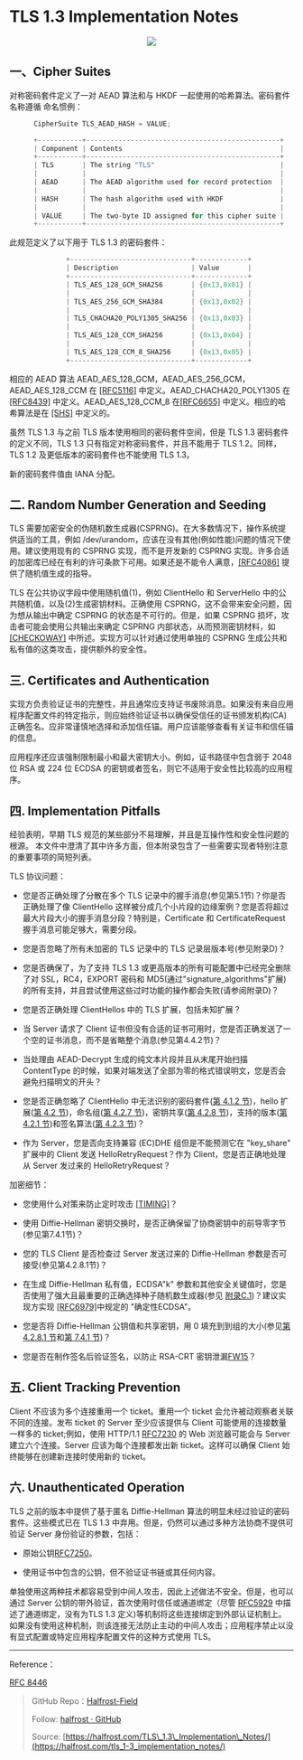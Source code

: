 # TLS 1.3 Implementation Notes


<p align='center'>
<img src='https://img.halfrost.com/Blog/ArticleImage/114_0.png'>
</p>


## 一、Cipher Suites

对称密码套件定义了一对 AEAD 算法和与 HKDF 一起使用的哈希算法。密码套件名称遵循    命名惯例：

```c
      CipherSuite TLS_AEAD_HASH = VALUE;

      +-----------+------------------------------------------------+
      | Component | Contents                                       |
      +-----------+------------------------------------------------+
      | TLS       | The string "TLS"                               |
      |           |                                                |
      | AEAD      | The AEAD algorithm used for record protection  |
      |           |                                                |
      | HASH      | The hash algorithm used with HKDF              |
      |           |                                                |
      | VALUE     | The two-byte ID assigned for this cipher suite |
      +-----------+------------------------------------------------+
```

此规范定义了以下用于 TLS 1.3 的密码套件：

```c
              +------------------------------+-------------+
              | Description                  | Value       |
              +------------------------------+-------------+
              | TLS_AES_128_GCM_SHA256       | {0x13,0x01} |
              |                              |             |
              | TLS_AES_256_GCM_SHA384       | {0x13,0x02} |
              |                              |             |
              | TLS_CHACHA20_POLY1305_SHA256 | {0x13,0x03} |
              |                              |             |
              | TLS_AES_128_CCM_SHA256       | {0x13,0x04} |
              |                              |             |
              | TLS_AES_128_CCM_8_SHA256     | {0x13,0x05} |
              +------------------------------+-------------+

```


相应的 AEAD 算法 AEAD\_AES\_128\_GCM，AEAD\_AES\_256\_GCM，    AEAD\_AES\_128\_CCM 在 [[RFC5116]](https://tools.ietf.org/html/rfc5116) 中定义。AEAD\_CHACHA20\_POLY1305 在 [[RFC8439]](https://tools.ietf.org/html/rfc8439) 中定义。AEAD\_AES\_128\_CCM\_8 在[[RFC6655]](https://tools.ietf.org/html/rfc6655) 中定义。相应的哈希算法是在 [[SHS]](https://tools.ietf.org/html/rfc8446#ref-SHS) 中定义的。

虽然 TLS 1.3 与之前 TLS 版本使用相同的密码套件空间，但是 TLS 1.3 密码套件的定义不同，TLS 1.3 只有指定对称密码套件，并且不能用于 TLS 1.2。同样，TLS 1.2 及更低版本的密码套件也不能使用 TLS 1.3。

新的密码套件值由 IANA 分配。

## 二. Random Number Generation and Seeding

TLS 需要加密安全的伪随机数生成器(CSPRNG)。在大多数情况下，操作系统提供适当的工具，例如 /dev/urandom，应该在没有其他(例如性能)问题的情况下使用。建议使用现有的 CSPRNG 实现，而不是开发新的 CSPRNG 实现。许多合适的加密库已经在有利的许可条款下可用。如果还是不能令人满意，[[RFC4086]](https://tools.ietf.org/html/rfc4086) 提供了随机值生成的指导。

TLS 在公共协议字段中使用随机值(1)，例如 ClientHello 和 ServerHello 中的公共随机值，以及(2)生成密钥材料。正确使用 CSPRNG，这不会带来安全问题，因为想从输出中确定 CSPRNG 的状态是不可行的。但是，如果 CSPRNG 损坏，攻击者可能会使用公共输出来确定 CSPRNG 内部状态，从而预测密钥材料，如 [[CHECKOWAY]](https://tools.ietf.org/html/rfc8446#ref-CHECKOWAY) 中所述。实现方可以针对通过使用单独的 CSPRNG 生成公共和私有值的这类攻击，提供额外的安全性。

## 三. Certificates and Authentication

实现方负责验证证书的完整性，并且通常应支持证书废除消息。如果没有来自应用程序配置文件的特定指示，则应始终验证证书以确保受信任的证书颁发机构(CA)正确签名。应非常谨慎地选择和添加信任锚。用户应该能够查看有关证书和信任锚的信息。 

应用程序还应该强制限制最小和最大密钥大小。例如，证书路径中包含弱于 2048 位 RSA 或 224 位 ECDSA 的密钥或者签名，则它不适用于安全性比较高的应用程序。


## 四. Implementation Pitfalls

经验表明，早期 TLS 规范的某些部分不易理解，并且是互操作性和安全性问题的根源。 本文件中澄清了其中许多方面，但本附录包含了一些需要实现者特别注意的重要事项的简短列表。

TLS 协议问题：

- 您是否正确处理了分散在多个 TLS 记录中的握手消息(参见第5.1节)？你是否正确处理了像 ClientHello 这样被分成几个小片段的边缘案例？您是否将超过最大片段大小的握手消息分段？特别是，Certificate 和 CertificateRequest 握手消息可能足够大，需要分段。

- 您是否忽略了所有未加密的 TLS 记录中的 TLS 记录层版本号(参见附录D)？

- 您是否确保了，为了支持 TLS 1.3 或更高版本的所有可能配置中已经完全删除了对 SSL，RC4，EXPORT 密码和 MD5(通过"signature\_algorithms"扩展)的所有支持，并且尝试使用这些过时功能的操作都会失败(请参阅附录D)？

- 您是否正确处理 ClientHellos 中的 TLS 扩展，包括未知扩展？

- 当 Server 请求了 Client 证书但没有合适的证书可用时，您是否正确发送了一个空的证书消息，而不是省略整个消息(参见第4.4.2节)？

- 当处理由 AEAD-Decrypt 生成的纯文本片段并且从末尾开始扫描 ContentType 的时候，如果对端发送了全部为零的格式错误明文，您是否会避免扫描明文的开头？

- 您是否正确忽略了 ClientHello 中无法识别的密码套件([第 4.1.2 节](https://github.com/halfrost/Halfrost-Field/blob/master/contents/Protocol/TLS_1.3_Handshake_Protocol.md#2-client-hello))，hello 扩展([第 4.2 节](https://github.com/halfrost/Halfrost-Field/blob/master/contents/Protocol/TLS_1.3_Handshake_Protocol.md#%E4%BA%8C-extensions))，命名组([第 4.2.7 节](https://github.com/halfrost/Halfrost-Field/blob/master/contents/Protocol/TLS_1.3_Handshake_Protocol.md#7-supported-groups))，密钥共享([第 4.2.8 节](https://github.com/halfrost/Halfrost-Field/blob/master/contents/Protocol/TLS_1.3_Handshake_Protocol.md#8-key-share))，支持的版本([第 4.2.1 节](https://github.com/halfrost/Halfrost-Field/blob/master/contents/Protocol/TLS_1.3_Handshake_Protocol.md#1-supported-versions))和签名算法([第 4.2.3 节](https://github.com/halfrost/Halfrost-Field/blob/master/contents/Protocol/TLS_1.3_Handshake_Protocol.md#3-signature-algorithms))？

- 作为 Server，您是否向支持兼容 (EC)DHE 组但是不能预测它在 "key\_share" 扩展中的 Client 发送 HelloRetryRequest？作为 Client，您是否正确地处理从 Server 发过来的 HelloRetryRequest？

加密细节：

- 您使用什么对策来防止定时攻击 [[TIMING]](https://tools.ietf.org/html/rfc8446#ref-TIMING)？

- 使用 Diffie-Hellman 密钥交换时，是否正确保留了协商密钥中的前导零字节(参见第7.4.1节)？

- 您的 TLS Client 是否检查过 Server 发送过来的 Diffie-Hellman 参数是否可接受(参见第4.2.8.1节)？

- 在生成 Diffie-Hellman 私有值，ECDSA"k" 参数和其他安全关键值时，您是否使用了强大且最重要的正确选择种子随机数生成器(参见 [附录C.1](https://github.com/halfrost/Halfrost-Field/blob/master/contents/Protocol/TLS_1.3_Implementation_Notes.md#%E4%BA%8C-random-number-generation-and-seeding))？建议实现方实现 [[RFC6979]](https://tools.ietf.org/html/rfc6979)中规定的 "确定性ECDSA"。

- 您是否将 Diffie-Hellman 公钥值和共享密钥，用 0 填充到到组的大小(参见[第 4.2.8.1 节](https://github.com/halfrost/Halfrost-Field/blob/master/contents/Protocol/TLS_1.3_Handshake_Protocol.md#1-diffie-hellman-parameters)和[第 7.4.1 节](https://github.com/halfrost/Halfrost-Field/blob/master/contents/Protocol/TLS_1.3_Cryptographic_Computations.md#1-finite-field-diffie-hellman))？

- 您是否在制作签名后验证签名，以防止 RSA-CRT 密钥泄漏[FW15](https://tools.ietf.org/html/rfc8446#ref-FW15)？


## 五. Client Tracking Prevention

Client 不应该为多个连接重用一个 ticket。重用一个 ticket 会允许被动观察者关联不同的连接。发布 ticket 的 Server 至少应该提供与 Client 可能使用的连接数量一样多的 ticket;例如，使用 HTTP/1.1 [RFC7230](https://tools.ietf.org/html/rfc7230) 的 Web 浏览器可能会与 Server 建立六个连接。Server 应该为每个连接都发出新 ticket。这样可以确保 Client 始终能够在创建新连接时使用新的 ticket。


## 六. Unauthenticated Operation

TLS 之前的版本中提供了基于匿名 Diffie-Hellman 算法的明显未经过验证的密码套件。这些模式已在 TLS 1.3 中弃用。但是，仍然可以通过多种方法协商不提供可验证 Server 身份验证的参数，包括：

- 原始公钥[RFC7250](https://tools.ietf.org/html/rfc7250)。

- 使用证书中包含的公钥，但不验证证书链或其任何内容。

单独使用这两种技术都容易受到中间人攻击，因此上述做法不安全。但是，也可以通过 Server 公钥的带外验证，首次使用时信任或通道绑定（尽管 [RFC5929](https://tools.ietf.org/html/rfc5929) 中描述了通道绑定，没有为TLS 1.3 定义)等机制将这些连接绑定到外部认证机制上。如果没有使用这种机制，则该连接无法防止主动的中间人攻击；应用程序禁止以没有显式配置或特定应用程序配置文件的这种方式使用 TLS。


------------------------------------------------------

Reference：
  
[RFC 8446](https://tools.ietf.org/html/rfc8446)

> GitHub Repo：[Halfrost-Field](HTTPS://github.com/halfrost/Halfrost-Field)
> 
> Follow: [halfrost · GitHub](HTTPS://github.com/halfrost)
>
> Source: [https://halfrost.com/TLS\_1.3\_Implementation\_Notes/](https://halfrost.com/tls_1-3_implementation_notes/)